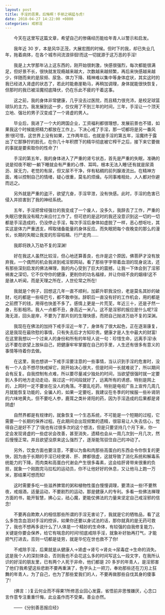 ```yaml
---
layout: post
title: 手淫的恶果，后悔啊！手邪之祸猛与虎!
date: 2018-04-27 14:22:00 +0800
categories: 戒邪淫
---
```


　　今天在这里写这篇文章，希望自己的惨痛经历能给年青人以警示和启发。
　　我年近 30 岁，本是风华正茂，大展宏图的时候。但时下的我，却已失业几年，拖着病体，在各个城市间流浪徘徊!而这一切就源于这万恶的手淫!
　　我是上大学那年沾上这东西的，刚开始很刺激，快感很强烈，每次都能很满足，但好景不长，很快就发现瘾越来越大，次数越来越频繁，再后来快感越来越少，伴随而来的是尿频、尿急、体力下降、精神难以集中等身体症状，其实这时的我已经进入肾虚的状态了，若此时能悬崖勒马，再稍加调理，身体就能很快恢复，但那时的我已被淫魔彻底降伏，仍在乐此不疲的干着这事。
　　这之前，我的身体非常健康，几乎没去过医院，而且精力很充沛，是校足球篮球队的主力。我发展到这一步，仅仅用了不到三年的时间，三年，手淫让一个顶天立地、强壮的男子汉变成了一个肾虚的男人。
　　毕业后，我进了一个大的跨国企业，工资福利都很理想，发展前景也不错，如果我这个时候能把精力都放在工作上，下决心戒了手淫，那一切都将是另一番风景!很可惜，这世界上没有如果，工作两年后，也就是手淫的第五年，淫魔终于露出了它那狰狞的脸孔，在你几十年积攒下的精华彻底被它榨干之后，接下来它要做的事就是要索取你的性命了!
　　手淫的第五年，我的身体进入了严重的肾亏状态，首先是严重的失眠，准确的说是彻夜不眠!一躺下睡就会有严重的心悸、耳鸣，根本无法入睡!还有就是尿滴沥、尿无力，老觉的有尿，但又尿不干净，伴有粘稠的前列腺液流出。在精神方面，难以控制自己的情绪，疑心很重，莫名的烦燥。与同事难相处，人人都对你避而远之。
　　另外就是严重的盗汗，欲望亢奋，手淫早泄，没有快感。此时，手淫的危害已侵入并损害到了我的神经系统。
　　五年，手淫把曾经强壮的我变成了一个废人，没多久，我辞去了工作，严重的失眠已使我没有精力来应付工作了。但可悲的是这时的我还没意识到这一切的一切都是手淫造成的，仍没停止手淫，每次手淫后身体如虚脱了一样，恶心想呕吐，其实这是体力严重透支，榨取储备能量的身体反应。而失眠把每个夜晚变的那么的漫长，长期的失眠让我变的形容枯槁、行尸走肉……
　　我即将跌入万劫不复的深渊!
　　好在我这人虽然比较淫，但心地还算善良，也许是这个原因，佛菩萨才没有放弃我，一个偶然的机会我进到戒淫邪网站，看了那些字字带着血泪的现身说法，还有那些深刻启发的佛法禅理，我的内心受到了巨大的震撼，让我一下体会到了淫邪祸害之深切，它不仅夺你的健康，更削你的功名福禄，并让你结不良的姻缘!这不是骇人听闻，而是天理之所在，人世伦常之所在!
　　我就是个例子，回想这几年一直不顺利，加薪升职我没份，老是莫名其妙的破财，吃的都是一些哑巴亏，都不敢申张。辞职后一直没有好的工作机会，用的都是之前攒下的钱，用得也快差不多了。感情上更是一片荒芜，年近三十，还是孑然一身，形影相吊。我人一点都不丑，身高近一米八。这不是淫邪的报应是什么呢?淫海无涯，回头是岸，不要为了那片刻的生理快感，而把自己抛进万劫不复的深渊。
　　我现在在佛法的加持下戒手淫近一年了，身体有了很大起色，正在逐渐康复，这是我现在最欣慰的事情，只有失去后才方知珍贵。健康才是人生中最大的财富!在这里我想以一个过来人的身份和所有的年轻人说一句：珍惜生命，远离手淫!永远不要在欲望上放纵自己，把健康牢牢掌握在自己的手里，人生还有很多有意义的事情等待着你去做。
　　在这里，我也想讲一下戒手淫要注意的一些事情，当认识到手淫的危害时，没有一个人会不想尽快戒掉它，刚开始决心很大，但是时间一长就难说了，所以期间会有反复。自我控制有点难，所以要尽量减少独处的时间，当欲望很强时就一定要到人多的地方走动走动，挨过这一时间段就好了，远离所有的诱惑，特别是网上的，上网时一定不要坐在没人的角落。不要乱吃药，特别是电视广告上宣传几周几月就能恢复功能的，全骗人的，如果一定要吃，我建议在冬季的时候服一些补肾阴的六味地黄丸，但不要吃人参，鹿茸之类补肾阳的药，因为手淫造成的后果都是肾阴虚!
　　自然界都是有规律的，就象恢复一个生态系统，不可能是一个短期的过程，它需要一个长期的保养过程。在此期间会出现频繁的遗精，很容易让人失去信心，觉得自己是好不了了!我也有过很多次的这个想法，但是只要坚持几个月下来，你一定会发现肾虚的一些症状会改善，甚至消失，遗精也会从一周几次到一月几次，然后慢慢正常。并且欲望没原来这么强烈了，逐渐能驾驭住自己的冲动了。
　　另外，饮食方面也要注意，不要以为鱼和肉那些高蛋白的东西会令你恢复的更快，因为由于长期的手淫已经使肾、肝、脾都很虚，这就导致了消化系统和解毒系统能力的下降，而肉类和高蛋白代谢会产生很多毒素，这会给肝肾带来很重的负担，就象一个刚跑完马拉松的运动员，你不让他好好的休息，又让他马上跑一万米，那结果可想而知!
　　这时需要多吃一些滋养脾胃的粥和植物性蛋白慢慢调理，要清淡一些!不要熬夜，戒烟酒，适量运动，不要剧烈的运动，那是健康人的专利。多看一些佛法禅理方面的书，能开智慧，拂心尘，祛心魔，更能仗佛法的力量来坚定自己戒淫邪的信念!
　　不要再自欺欺人的相信那些所谓的手淫无害论了，我就是它的牺牲品，看了这么多饱含血泪对手淫的控诉，如果你还要以身试法的话，那你就真的是无药可救了，我也不想再多说什么了!人体是一个精妙的生命体，有较强的自我修复能力，关键是你要会保养，给它有喘息的时间!彻底戒除手淫，就象补好胎再打气，才能把气打进去，否则一切都是徒劳，就是华佗在世也救不了你!
　　不戒除手淫，后果就是从健康人→肾虚→肾亏→肾炎→尿毒症→生命的消失。这是我个人的深刻体会，否则我也不会花这么多的时间写这么一段文字，在我所认识的好淫的朋友里，已有两个人死于非命，他们都是 20 多岁的年青人，是淫邪害了他们!我希望这些悲剧不要再重演了，色字头上一把刀，奉劝那些还在刀刃上狂舞的年青人，为了自己，也为了那些爱我们的人，不要再做那些自伐其身的傻事了!
　　(佛言：)复云何业而不得果?所修恶业回心发露，省悟前非思惟嫌厌，心念口言作意专注重重忏悔，此业虽作而不受果。善业亦然。
　　——《分别善恶报应经》